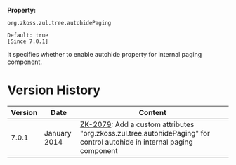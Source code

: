 **Property:**

`org.zkoss.zul.tree.autohidePaging`

`Default: true`  
`[Since 7.0.1]`

It specifies whether to enable autohide property for internal paging
component.

# Version History

| Version | Date         | Content                                                                                                                                                           |
|---------|--------------|-------------------------------------------------------------------------------------------------------------------------------------------------------------------|
| 7.0.1   | January 2014 | [ZK-2079](http://tracker.zkoss.org/browse/ZK-2079): Add a custom attributes "org.zkoss.zul.tree.autohidePaging" for control autohide in internal paging component |
